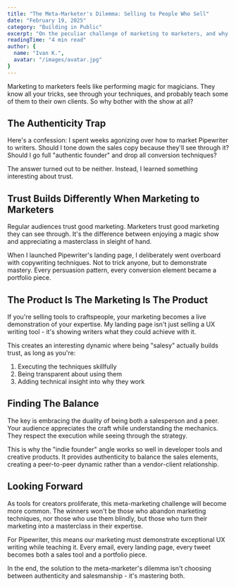 ```yaml
---
title: "The Meta-Marketer's Dilemma: Selling to People Who Sell"
date: "February 19, 2025"
category: "Building in Public"
excerpt: "On the peculiar challenge of marketing to marketers, and why being 'too salesy' might be exactly what you need."
readingTime: "4 min read"
author: {
  name: "Ivan K.",
  avatar: "/images/avatar.jpg"
}
---
```


Marketing to marketers feels like performing magic for magicians. They know all your tricks, see through your techniques, and probably teach some of them to their own clients. So why bother with the show at all?

## The Authenticity Trap

Here's a confession: I spent weeks agonizing over how to market Pipewriter to writers. Should I tone down the sales copy because they'll see through it? Should I go full "authentic founder" and drop all conversion techniques?

The answer turned out to be neither. Instead, I learned something interesting about trust.

## Trust Builds Differently When Marketing to Marketers

Regular audiences trust good marketing. Marketers trust good marketing they can see through. It's the difference between enjoying a magic show and appreciating a masterclass in sleight of hand.

When I launched Pipewriter's landing page, I deliberately went overboard with copywriting techniques. Not to trick anyone, but to demonstrate mastery. Every persuasion pattern, every conversion element became a portfolio piece.

## The Product Is The Marketing Is The Product

If you're selling tools to craftspeople, your marketing becomes a live demonstration of your expertise. My landing page isn't just selling a UX writing tool - it's showing writers what they could achieve with it.

This creates an interesting dynamic where being "salesy" actually builds trust, as long as you're:
1. Executing the techniques skillfully
2. Being transparent about using them
3. Adding technical insight into why they work

## Finding The Balance

The key is embracing the duality of being both a salesperson and a peer. Your audience appreciates the craft while understanding the mechanics. They respect the execution while seeing through the strategy.

This is why the "indie founder" angle works so well in developer tools and creative products. It provides authenticity to balance the sales elements, creating a peer-to-peer dynamic rather than a vendor-client relationship.

## Looking Forward

As tools for creators proliferate, this meta-marketing challenge will become more common. The winners won't be those who abandon marketing techniques, nor those who use them blindly, but those who turn their marketing into a masterclass in their expertise.

For Pipewriter, this means our marketing must demonstrate exceptional UX writing while teaching it. Every email, every landing page, every tweet becomes both a sales tool and a portfolio piece.

In the end, the solution to the meta-marketer's dilemma isn't choosing between authenticity and salesmanship - it's mastering both.
